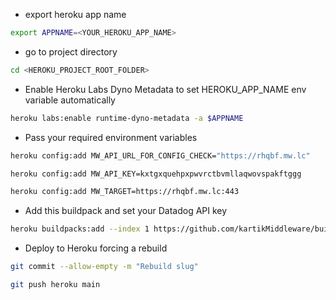 - export heroku app name
```bash
export APPNAME=<YOUR_HEROKU_APP_NAME>
```

- go to project directory
```bash
cd <HEROKU_PROJECT_ROOT_FOLDER>
```

- Enable Heroku Labs Dyno Metadata to set HEROKU_APP_NAME env variable automatically
```bash
heroku labs:enable runtime-dyno-metadata -a $APPNAME
```

- Pass your required environment variables
```bash
heroku config:add MW_API_URL_FOR_CONFIG_CHECK="https://rhqbf.mw.lc"
```
```bash
heroku config:add MW_API_KEY=kxtgxquehpxpwvrctbvmllaqwovspakftggg
```
```bash
heroku config:add MW_TARGET=https://rhqbf.mw.lc:443
```

- Add this buildpack and set your Datadog API key
```bash
heroku buildpacks:add --index 1 https://github.com/kartikMiddleware/buildpack.git
```

- Deploy to Heroku forcing a rebuild
```bash
git commit --allow-empty -m "Rebuild slug"
```
```bash
git push heroku main
```
